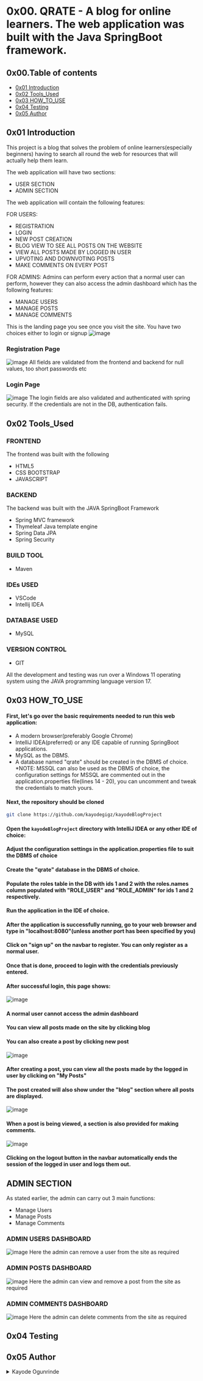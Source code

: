 # 0x00. QRATE - A blog for online learners. The web application was built with the Java SpringBoot framework.

## 0x00.Table of contents

* [0x01 Introduction](#0x01-Introduction)
* [0x02 Tools_Used](#0x02-Tools_Used)
* [0x03 HOW_TO_USE](#0x03-HOW_TO_USE)
* [0x04 Testing](#0x04-Testing)
* [0x05 Author](#0x05-Author)

## 0x01 Introduction

This project is a blog that solves the problem of online learners(especially beginners) having to search all round the web for resources that will actually help them learn.


The web application will have two sections:
<ul>
  <li>USER SECTION</li>
  <li>ADMIN SECTION</li>
</ul>

The web application will contain the following features:

FOR USERS:
* REGISTRATION
* LOGIN
* NEW POST CREATION
* BLOG VIEW TO SEE ALL POSTS ON THE WEBSITE
* VIEW ALL POSTS MADE BY LOGGED  IN USER
* UPVOTING AND DOWNVOTING POSTS
* MAKE COMMENTS ON EVERY POST

FOR ADMINS:
Admins can perform every action that a normal user can perform, however they can also access the admin dashboard which has the following features:
* MANAGE USERS
* MANAGE POSTS
* MANAGE COMMENTS

This is the landing page you see once you visit the site. You have two choices either to login or signup 
![image](https://user-images.githubusercontent.com/47942099/207154337-01954bed-db28-4e41-885a-ab670d1d2929.png)

### Registration Page

![image](https://user-images.githubusercontent.com/47942099/207155089-a92e048f-b883-4879-8bd3-301072521d7f.png)
All fields are validated from the frontend and backend for null values, too short passwords etc


### Login Page
![image](https://user-images.githubusercontent.com/47942099/207155649-f89c69b8-1204-421b-b7e4-b11f7cc5cfff.png)
The login fields are also validated and authenticated with spring security. If the credentials are not in the DB, authentication fails.


## 0x02 Tools_Used

### FRONTEND
The frontend was built with the following
* HTML5
* CSS BOOTSTRAP
* JAVASCRIPT

### BACKEND
The backend was built with the JAVA SpringBoot Framework
* Spring MVC framework
* Thymeleaf Java template engine
* Spring Data JPA
* Spring Security

### BUILD TOOL
* Maven

### IDEs USED
* VSCode
* Intellij IDEA

### DATABASE USED
* MySQL

### VERSION CONTROL
* GIT

All the development and testing was run over a Windows 11 operating system using the JAVA programming language version 17.

## 0x03 HOW_TO_USE

#### First, let's go over the basic requirements needed to run this web application:
* A modern browser(preferably Google Chrome)
* IntelliJ IDEA(preferred) or any IDE capable of running SpringBoot applications.
* MySQL as the DBMS.
* A database named "qrate" should be created in the DBMS of choice.
*NOTE: MSSQL can also be used as the DBMS of choice, the configuration settings for MSSQL are commented out in the application.properties file(lines 14 - 20), you can uncomment and tweak the credentials to match yours.

#### Next, the repository should be cloned
```bash
git clone https://github.com/kayodegigz/kayodeBlogProject
```

#### Open the `kayodeBlogProject` directory with IntelliJ IDEA or any other IDE of choice:

#### Adjust the configuration settings in the application.properties file to suit the DBMS of choice

#### Create the "qrate" database in the DBMS of choice.

#### Populate the roles table in the DB with ids 1 and 2 with the roles.names column populated with "ROLE_USER" and "ROLE_ADMIN" for ids 1 and 2 respectively.

#### Run the application in the IDE of choice.

#### After the application is successfully running, go to your web browser and type in "localhost:8080"(unless another port has been specified by you)

#### Click on "sign up" on the navbar to register. You can only register as a normal user.

#### Once that is done, proceed to login with the credentials previously entered.

#### After successful login, this page shows:
![image](https://user-images.githubusercontent.com/47942099/207166629-279e90eb-c5e2-4de8-ad43-113a806e56d9.png)

#### A normal user cannot access the admin dashboard

#### You can view all posts made on the site by clicking blog

#### You can also create a post by clicking new post
![image](https://user-images.githubusercontent.com/47942099/207167225-18f67e72-f8cb-410c-b01c-1d83db6d12ec.png)

#### After creating a post, you can view all the posts made by the logged in user by clicking on "My Posts"

#### The post created will also show under the "blog" section where all posts are displayed.
![image](https://user-images.githubusercontent.com/47942099/207169329-f2b7ff51-c708-4d03-ba84-bee7ea17eb38.png)


#### When a post is being viewed, a section is also provided for making comments.
![image](https://user-images.githubusercontent.com/47942099/207167694-ef7b1e93-4b66-4dda-a04e-a216085b6264.png)

#### Clicking on the logout button in the navbar automatically ends the session of the logged in user and logs them out.

## ADMIN SECTION
As stated earlier, the admin can carry out 3 main functions:
* Manage Users
* Manage Posts
* Manage Comments

### ADMIN USERS DASHBOARD
![image](https://user-images.githubusercontent.com/47942099/207169723-15b764ed-6752-4a3e-a09c-be2a1e0a60d2.png)
Here the admin can remove a user from the site as required

### ADMIN POSTS DASHBOARD
![image](https://user-images.githubusercontent.com/47942099/207169954-f2ca4b43-ecb7-483a-8ccb-5f2849cb6fdc.png)
Here the admin can view and remove a post from the site as required

### ADMIN COMMENTS DASHBOARD
![image](https://user-images.githubusercontent.com/47942099/207170170-2ac8ae93-f670-422f-bb7f-9d50774ede71.png)
Here the admin can delete comments from the site as required




## 0x04 Testing




## 0x05 Author
<details>
    <summary>Kayode Ogunrinde</summary>
    <ul>
    <li><a href="https://github.com/kayodegigz">Github</a></li>
    <li><a href="mailto:kayogunrinde@gmail.com">e-mail</a></li>
    </ul>
</details>

